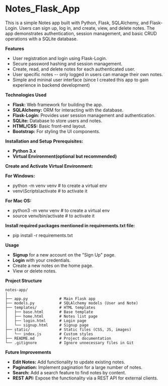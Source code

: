 # Notes_Flask_App
This is a simple Notes app built with Python, Flask, SQLAlchemy, and Flask-Login. Users can sign up, log in, and create, view, and delete notes. The app demonstrates authentication, session management, and basic CRUD operations with a SQLite database.

**Features**
- User registration and login using Flask-Login.
- Secure password hashing and session management.
- Create, read, and delete notes for each authenticated user.
- User specific notes -- only logged in users can manage their own notes.
- Simple and mininal user interface (since I created this app to gain experience in backend development)

**Technologies Used**
- **Flask:** Web framework for building the app.
- **SQLAlchemy:** ORM for interacting with the database.
- **Flask-Login:** Provides user session management and authentication.
- **SQLite:** Database to store users and notes.
- **HTML/CSS:** Basic front-end layout.
- **Bootstrap:** For styling the UI components.

**Installation and Setup**
**Prerequisites:**
- **Python 3.x**
- **Virtual Environment(optional but recommended)**

**Create and Activate Virtual Environment:**

**For Windows:**
- python -m venv venv      # to create a virtual env
- venv\Scripts\activate    # to activate it

**For Mac OS:**
- python3 -m venv venv     # to create a virtual env
- source venv/bin/activate # to activate it

**Install required packages mentioned in requirements.txt file:**
 - pip install -r requirements.txt

**Usage**
- **Signup** for a new account on the "Sign Up" page.
- **Login** with your credentials.
- Create a new notes on the home page.
- View or delete notes. 

**Project Structure**
```
notes-app/
│
├── app.py              # Main Flask app
├── models.py           # SQLAlchemy models (User and Note)
├── templates/          # HTML templates
│   ├── base.html       # Base template
│   ├── home.html       # Notes list page
│   ├── login.html      # Login page
│   └── signup.html     # Signup page
├── static/             # Static files (CSS, JS, images)
│   └── index.js        # Custom styles
├── README.md           # Project documentation
└── .gitignore          # Ignore unnecessary files in Git
```

**Future Improvements**
- **Edit Notes:** Add functionality to update existing notes.
- **Pagination:** Implement pagination for a large number of notes.
- **Search:** Add a search feature to find notes by content.
- **REST API:** Expose the functionality via a REST API for external clients.

